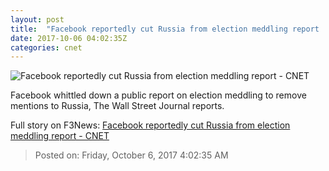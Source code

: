 ```yaml
---
layout: post
title:  "Facebook reportedly cut Russia from election meddling report     - CNET"
date: 2017-10-06 04:02:35Z
categories: cnet
---
```


![Facebook reportedly cut Russia from election meddling report     - CNET](https://cnet3.cbsistatic.com/img/59vkMH4J36PSCcbqzamnyH4N-YA=/670x503/2017/10/06/f21b7ccf-7639-4569-b93e-c1af4bc0ebca/gettyimages-6248309562.jpg)

Facebook whittled down a public report on election meddling to remove mentions to Russia, The Wall Street Journal reports.


Full story on F3News: [Facebook reportedly cut Russia from election meddling report     - CNET](http://www.f3nws.com/n/pREDDC)

> Posted on: Friday, October 6, 2017 4:02:35 AM
